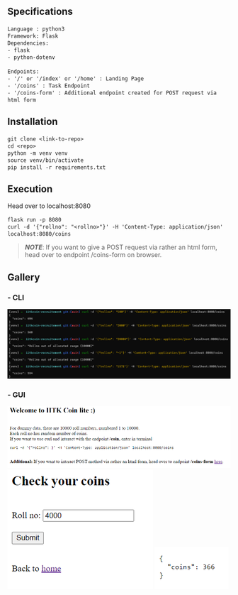 ## Specifications

```
Language : python3
Framework: Flask
Dependencies:
- flask
- python-dotenv

Endpoints:
- '/' or '/index' or '/home' : Landing Page
- '/coins' : Task Endpoint
- '/coins-form' : Additional endpoint created for POST request via html form
```

## Installation

```
git clone <link-to-repo>
cd <repo>
python -m venv venv
source venv/bin/activate
pip install -r requirements.txt
```

## Execution

Head over to localhost:8080
```
flask run -p 8080
curl -d '{"rollno": "<rollno>"}' -H 'Content-Type: application/json' localhost:8080/coins
```

> _**NOTE**_: If you want to give a POST request via rather an html form, head over to endpoint /coins-form on browser.

## Gallery

### - CLI

<img src="assets/cli.png">

### - GUI

<img src="assets/browser1.PNG">
<img src="assets/browser2.PNG">
<img src="assets/browser3.PNG">
